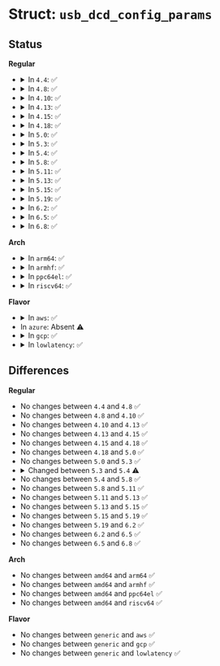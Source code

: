 # Struct: <code>usb_dcd_config_params</code>

## Status
<b>Regular</b>
<ul>
<li>
<details>
<summary>In <code>4.4</code>: ✅</summary>

```c
struct usb_dcd_config_params {
    __u8 bU1devExitLat;
    __le16 bU2DevExitLat;
};
```
</details>
</li>
<li>
<details>
<summary>In <code>4.8</code>: ✅</summary>

```c
struct usb_dcd_config_params {
    __u8 bU1devExitLat;
    __le16 bU2DevExitLat;
};
```
</details>
</li>
<li>
<details>
<summary>In <code>4.10</code>: ✅</summary>

```c
struct usb_dcd_config_params {
    __u8 bU1devExitLat;
    __le16 bU2DevExitLat;
};
```
</details>
</li>
<li>
<details>
<summary>In <code>4.13</code>: ✅</summary>

```c
struct usb_dcd_config_params {
    __u8 bU1devExitLat;
    __le16 bU2DevExitLat;
};
```
</details>
</li>
<li>
<details>
<summary>In <code>4.15</code>: ✅</summary>

```c
struct usb_dcd_config_params {
    __u8 bU1devExitLat;
    __le16 bU2DevExitLat;
};
```
</details>
</li>
<li>
<details>
<summary>In <code>4.18</code>: ✅</summary>

```c
struct usb_dcd_config_params {
    __u8 bU1devExitLat;
    __le16 bU2DevExitLat;
};
```
</details>
</li>
<li>
<details>
<summary>In <code>5.0</code>: ✅</summary>

```c
struct usb_dcd_config_params {
    __u8 bU1devExitLat;
    __le16 bU2DevExitLat;
};
```
</details>
</li>
<li>
<details>
<summary>In <code>5.3</code>: ✅</summary>

```c
struct usb_dcd_config_params {
    __u8 bU1devExitLat;
    __le16 bU2DevExitLat;
};
```
</details>
</li>
<li>
<details>
<summary>In <code>5.4</code>: ✅</summary>

```c
struct usb_dcd_config_params {
    __u8 bU1devExitLat;
    __le16 bU2DevExitLat;
    __u8 besl_baseline;
    __u8 besl_deep;
};
```
</details>
</li>
<li>
<details>
<summary>In <code>5.8</code>: ✅</summary>

```c
struct usb_dcd_config_params {
    __u8 bU1devExitLat;
    __le16 bU2DevExitLat;
    __u8 besl_baseline;
    __u8 besl_deep;
};
```
</details>
</li>
<li>
<details>
<summary>In <code>5.11</code>: ✅</summary>

```c
struct usb_dcd_config_params {
    __u8 bU1devExitLat;
    __le16 bU2DevExitLat;
    __u8 besl_baseline;
    __u8 besl_deep;
};
```
</details>
</li>
<li>
<details>
<summary>In <code>5.13</code>: ✅</summary>

```c
struct usb_dcd_config_params {
    __u8 bU1devExitLat;
    __le16 bU2DevExitLat;
    __u8 besl_baseline;
    __u8 besl_deep;
};
```
</details>
</li>
<li>
<details>
<summary>In <code>5.15</code>: ✅</summary>

```c
struct usb_dcd_config_params {
    __u8 bU1devExitLat;
    __le16 bU2DevExitLat;
    __u8 besl_baseline;
    __u8 besl_deep;
};
```
</details>
</li>
<li>
<details>
<summary>In <code>5.19</code>: ✅</summary>

```c
struct usb_dcd_config_params {
    __u8 bU1devExitLat;
    __le16 bU2DevExitLat;
    __u8 besl_baseline;
    __u8 besl_deep;
};
```
</details>
</li>
<li>
<details>
<summary>In <code>6.2</code>: ✅</summary>

```c
struct usb_dcd_config_params {
    __u8 bU1devExitLat;
    __le16 bU2DevExitLat;
    __u8 besl_baseline;
    __u8 besl_deep;
};
```
</details>
</li>
<li>
<details>
<summary>In <code>6.5</code>: ✅</summary>

```c
struct usb_dcd_config_params {
    __u8 bU1devExitLat;
    __le16 bU2DevExitLat;
    __u8 besl_baseline;
    __u8 besl_deep;
};
```
</details>
</li>
<li>
<details>
<summary>In <code>6.8</code>: ✅</summary>

```c
struct usb_dcd_config_params {
    __u8 bU1devExitLat;
    __le16 bU2DevExitLat;
    __u8 besl_baseline;
    __u8 besl_deep;
};
```
</details>
</li>
</ul>
<b>Arch</b>
<ul>
<li>
<details>
<summary>In <code>arm64</code>: ✅</summary>

```c
struct usb_dcd_config_params {
    __u8 bU1devExitLat;
    __le16 bU2DevExitLat;
    __u8 besl_baseline;
    __u8 besl_deep;
};
```
</details>
</li>
<li>
<details>
<summary>In <code>armhf</code>: ✅</summary>

```c
struct usb_dcd_config_params {
    __u8 bU1devExitLat;
    __le16 bU2DevExitLat;
    __u8 besl_baseline;
    __u8 besl_deep;
};
```
</details>
</li>
<li>
<details>
<summary>In <code>ppc64el</code>: ✅</summary>

```c
struct usb_dcd_config_params {
    __u8 bU1devExitLat;
    __le16 bU2DevExitLat;
    __u8 besl_baseline;
    __u8 besl_deep;
};
```
</details>
</li>
<li>
<details>
<summary>In <code>riscv64</code>: ✅</summary>

```c
struct usb_dcd_config_params {
    __u8 bU1devExitLat;
    __le16 bU2DevExitLat;
    __u8 besl_baseline;
    __u8 besl_deep;
};
```
</details>
</li>
</ul>
<b>Flavor</b>
<ul>
<li>
<details>
<summary>In <code>aws</code>: ✅</summary>

```c
struct usb_dcd_config_params {
    __u8 bU1devExitLat;
    __le16 bU2DevExitLat;
    __u8 besl_baseline;
    __u8 besl_deep;
};
```
</details>
</li>
<li>
In <code>azure</code>: Absent ⚠️
</li>
<li>
<details>
<summary>In <code>gcp</code>: ✅</summary>

```c
struct usb_dcd_config_params {
    __u8 bU1devExitLat;
    __le16 bU2DevExitLat;
    __u8 besl_baseline;
    __u8 besl_deep;
};
```
</details>
</li>
<li>
<details>
<summary>In <code>lowlatency</code>: ✅</summary>

```c
struct usb_dcd_config_params {
    __u8 bU1devExitLat;
    __le16 bU2DevExitLat;
    __u8 besl_baseline;
    __u8 besl_deep;
};
```
</details>
</li>
</ul>

## Differences
<b>Regular</b>
<ul>
<li>
No changes between <code>4.4</code> and <code>4.8</code> ✅
</li>
<li>
No changes between <code>4.8</code> and <code>4.10</code> ✅
</li>
<li>
No changes between <code>4.10</code> and <code>4.13</code> ✅
</li>
<li>
No changes between <code>4.13</code> and <code>4.15</code> ✅
</li>
<li>
No changes between <code>4.15</code> and <code>4.18</code> ✅
</li>
<li>
No changes between <code>4.18</code> and <code>5.0</code> ✅
</li>
<li>
No changes between <code>5.0</code> and <code>5.3</code> ✅
</li>
<li>
<details>
<summary>Changed between <code>5.3</code> and <code>5.4</code> ⚠️</summary>
<ul>
<li>
<b>Field added. </b>
<code>__u8 besl_baseline</code>
</li>
<li>
<b>Field added. </b>
<code>__u8 besl_deep</code>
</li>
</ul>
</details>
</li>
<li>
No changes between <code>5.4</code> and <code>5.8</code> ✅
</li>
<li>
No changes between <code>5.8</code> and <code>5.11</code> ✅
</li>
<li>
No changes between <code>5.11</code> and <code>5.13</code> ✅
</li>
<li>
No changes between <code>5.13</code> and <code>5.15</code> ✅
</li>
<li>
No changes between <code>5.15</code> and <code>5.19</code> ✅
</li>
<li>
No changes between <code>5.19</code> and <code>6.2</code> ✅
</li>
<li>
No changes between <code>6.2</code> and <code>6.5</code> ✅
</li>
<li>
No changes between <code>6.5</code> and <code>6.8</code> ✅
</li>
</ul>
<b>Arch</b>
<ul>
<li>
No changes between <code>amd64</code> and <code>arm64</code> ✅
</li>
<li>
No changes between <code>amd64</code> and <code>armhf</code> ✅
</li>
<li>
No changes between <code>amd64</code> and <code>ppc64el</code> ✅
</li>
<li>
No changes between <code>amd64</code> and <code>riscv64</code> ✅
</li>
</ul>
<b>Flavor</b>
<ul>
<li>
No changes between <code>generic</code> and <code>aws</code> ✅
</li>
<li>
No changes between <code>generic</code> and <code>gcp</code> ✅
</li>
<li>
No changes between <code>generic</code> and <code>lowlatency</code> ✅
</li>
</ul>

